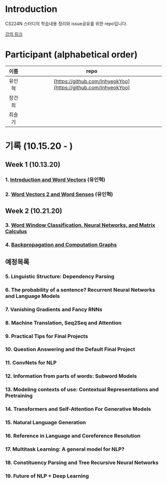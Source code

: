 # Introduction

CS224N 스터디의 학습내용 정리와 issue공유를 위한 repo입니다. 

[강의 링크](https://web.stanford.edu/class/archive/cs/cs224n/cs224n.1194/)

# Participant (alphabetical order)

| 이름 | repo |
| :---: | :---: |
|유인혁|[https://github.com/InhyeokYoo](https://github.com/InhyeokYoo) |
|장건희| |
|최슬기| |




# 기록 (10.15.20 - )


## Week 1 (10.13.20)

### 1. [Introduction and Word Vectors](/week1) (유인혁)

### 2. [Word Vectors 2 and Word Senses](/week1) (유인혁)


## Week 2 (10.21.20)

### 3. [Word Window Classification, Neural Networks, and Matrix Calculus](/week2)

### 4. [Backpropagation and Computation Graphs](/week2)


## 예정목록

### 5. Linguistic Structure: Dependency Parsing

### 6. The probability of a sentence? Recurrent Neural Networks and Language Models 

### 7. Vanishing Gradients and Fancy RNNs

### 8. Machine Translation, Seq2Seq and Attention 

### 9. Practical Tips for Final Projects 

### 10. Question Answering and the Default Final Project

### 11. ConvNets for NLP 

### 12. Information from parts of words: Subword Models 

### 13. Modeling contexts of use: Contextual Representations and Pretraining 

### 14. Transformers and Self-Attention For Generative Models

### 15. Natural Language Generation 

### 16. Reference in Language and Coreference Resolution

### 17. Multitask Learning: A general model for NLP?

### 18. Constituency Parsing and Tree Recursive Neural Networks 

### 19. Future of NLP + Deep Learning 


